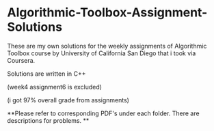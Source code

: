 # Algorithmic-Toolbox-Assignment-Solutions

These are my own solutions for the weekly assignments of Algorithmic Toolbox course by University of California San Diego that i took via Coursera.

Solutions are written in C++

(week4 assignment6 is excluded)

(i got 97% overall grade from assignments)

**Please refer to corresponding PDF's under each folder. There are descriptions for problems. **

